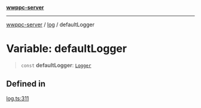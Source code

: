 [**wwppc-server**](../../README.md)

***

[wwppc-server](../../modules.md) / [log](../README.md) / defaultLogger

# Variable: defaultLogger

> `const` **defaultLogger**: [`Logger`](../classes/Logger.md)

## Defined in

[log.ts:311](https://github.com/WWPPC/WWPPC-server/blob/240fd8d39aa7a9e87385634bffd25137bc757d0a/src/log.ts#L311)
